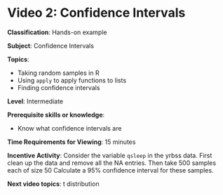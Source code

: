 # Video 2: Confidence Intervals

**Classification**: Hands-on example

**Subject**: Confidence Intervals

**Topics**:

* Taking random samples in R
* Using `apply` to apply functions to lists
* Finding confidence intervals

**Level**: Intermediate

**Prerequisite skills or knowledge**:

* Know what confidence intervals are

**Time Requirements for Viewing**: 15 minutes

**Incentive Activity**: Consider the variable `qsleep` in the yrbss data.
First clean up the data and remove all the NA entries. Then take 500 samples
each of size 50  Calculate a 95% confidence interval for these samples.

**Next video topics**: t distribution 
